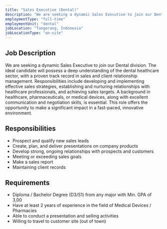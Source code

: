```yaml
---
title: "Sales Executive (Dental)"
description: "We are seeking a dynamic Sales Executive to join our Dental division. The ideal candidate will possess a deep understanding of the dental healthcare sector, with a proven track record in sales and client relationship management."
employmentType: "full-time"
employmentUnit: "dental"
jobLocation: "Tangerang, Indonesia"
jobLocationType: "on-site"
---
```


## Job Description

We are seeking a dynamic Sales Executive to join our Dental division. The ideal candidate will possess a deep understanding of the dental healthcare sector, with a proven track record in sales and client relationship management. Responsibilities include developing and implementing effective sales strategies, establishing and nurturing relationships with healthcare professionals, and achieving sales targets. A background in healthcare, pharmaceuticals, or medical devices, along with excellent communication and negotiation skills, is essential. This role offers the opportunity to make a significant impact in a fast-paced, innovative environment.

## Responsibilities

- Prospect and qualify new sales leads
- Create, plan, and deliver presentations on company products
- Develop strong, ongoing relationships with prospects and customers
- Meeting or exceeding sales goals
- Make a sales report
- Maintaining client records

## Requirements

-  Diploma / Bachelor Degree (D3/S1) from any major with Min. GPA of 3,00
-  Have at least 2 years of experience in the field of Medical Devices / Pharmacies 
-  Able to conduct a presentation and selling activities
-  Willing to travel to customer site (out of town)

